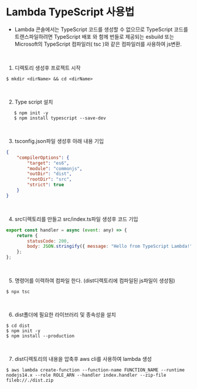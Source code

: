 # Lambda TypeScript 사용법

-   Lambda 콘솔에서는 TypeScript 코드를 생성할 수 없으므로 TypeScript 코드를 트랜스파일하려면 TypeScript 배포 와 함께 번들로 제공되는 esbuild 또는 Microsoft의 TypeScript 컴파일러( tsc )와 같은 컴파일러를 사용하여 js변환.

<br>

1. 디렉토리 생성후 프로젝트 시작

```shell
$ mkdir <dirName> && cd <dirName>
```

<br>

2. Type script 설치

```shell
   $ npm init -y
   $ npm install typescript --save-dev
```

<br>

3. tsconfig.json파일 생성후 아래 내용 기입

```json
{
    "compilerOptions": {
        "target": "es6",
        "module": "commonjs",
        "outDir": "dist",
        "rootDir": "src",
        "strict": true
    }
}
```

<br>

4. src디렉토리를 만들고 src/index.ts파일 생성후 코드 기입

```js
export const handler = async (event: any) => {
    return {
        statusCode: 200,
        body: JSON.stringify({ message: "Hello from TypeScript Lambda!" }),
    };
};
```

<br>

5. 명령어를 이력하여 컴파일 한다. (dist디렉토리에 컴파일된 js파일이 생성됨)

```shell
$ npx tsc
```

<br>

6. dist폴더에 필요한 라이브러리 및 종속성을 설치

```shell
$ cd dist
$ npm init -y
$ npm install --production
```

<br>

7. dist디렉토리의 내용을 압축후 aws cli를 사용하여 lambda 생성

```shell
$ aws lambda create-function --function-name FUNCTION_NAME --runtime nodejs14.x --role ROLE_ARN --handler index.handler --zip-file fileb://./dist.zip
```
